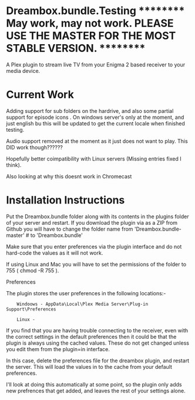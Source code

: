 Dreambox.bundle.Testing ******** May work, may not work. PLEASE USE THE MASTER FOR THE MOST STABLE VERSION.  ********
===============

A Plex plugin to stream live TV from your Enigma 2 based receiver to your media device.




Current Work
====================================

Adding support for sub folders on the hardrive, and also some partial support for episode icons .
On windows server's only at the moment, and just english bu this will be updated to get the current locale when
finished testing.


Audio support removed at the moment as it just does not want to play. This DID work though??????

Hopefully better coimpatibility with Linux servers (Missing entries fixed I think).

Also looking at why this doesnt work in Chromecast 

Installation Instructions
====================================


Put the Dreambox.bundle folder along with its contents in the plugins folder of your server and restart.
If you download the plugin via as a ZIP from Github you will have to change the folder name from 'Dreambox.bundle-master' #
to 'Dreambox.bundle'

Make sure that you enter preferences via the plugin interface and do not hard-code the values as it will not work.

If using Linux and Mac you will have to set the permissions of the folder to 755 ( chmod -R 755 ).

Preferences

The plugin stores the user preferences in the following locations:-

        Windoows - AppData\Local\Plex Media Server\Plug-in Support\Preferences

        Linux -

If you find that you are having trouble connecting to the receiver, even with the correct settings in the default preferences
then it could be that the plugin is always using the cached values. These do not get changed unless you edit them from the plugin=in interface.

In this case, delete the preferences file for the dreambox plugin, and restart the server. This will load the values in to the cache from your default preferences.

I'll look at doing this automatically at some point, so the plugin only adds new prefrences that get added, and leaves the rest of your settings alone.




